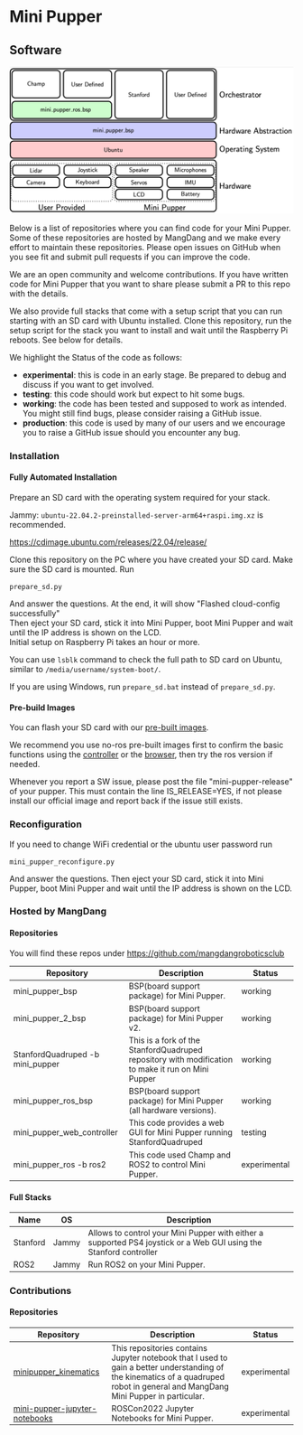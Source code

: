 # Mini Pupper

## Software

![High level architecture](./docs/images/hla.png)

Below is a list of repositories where you can find code for your Mini Pupper. Some of these repositories are hosted by MangDang and we make every effort to maintain these repositories. Please open issues on GitHub when you see fit and submit pull requests if you can improve the code.

We are an open community and welcome contributions. If you have written code for Mini Pupper that you want to share please submit a PR to this repo with the details.

We also provide full stacks that come with a setup script that you can run starting with an SD card with Ubuntu installed. Clone this repository, run the setup script for the stack you want to install and wait until the Raspberry Pi reboots. See below for details.

We highlight the Status of the code as follows:

- **experimental**: this is code in an early stage. Be prepared to debug and discuss if you want to get involved.
- **testing**: this code should work but expect to hit some bugs. 
- **working**: the code has been tested and supposed to work as intended. You might still find bugs, please consider raising a GitHub issue.
- **production**: this code is used by many of our users and we encourage you to raise a GitHub issue should you encounter any bug.

### Installation

#### Fully Automated Installation

Prepare an SD card with the operating system required for your stack. 

Jammy: `ubuntu-22.04.2-preinstalled-server-arm64+raspi.img.xz` is recommended.

https://cdimage.ubuntu.com/releases/22.04/release/

Clone this repository on the PC where you have created your SD card. Make sure the SD card is mounted. Run

```
prepare_sd.py
```

And answer the questions. At the end, it will show "Flashed cloud-config successfully"  
Then eject your SD card, stick it into Mini Pupper, boot Mini Pupper and wait until the IP address is shown on the LCD.  
Initial setup on Raspberry Pi takes an hour or more.

You can use `lsblk` command to check the full path to SD card on Ubuntu, similar to `/media/username/system-boot/`.

If you are using Windows, run `prepare_sd.bat` instead of `prepare_sd.py`.

#### Pre-build Images

You can flash your SD card with our [pre-built images](https://drive.google.com/drive/folders/175PWfA3oIgC565D_2thNbvp9qQf6Y6-V). 

We recommend you use no-ros pre-built images first to confirm the basic functions using the [controller](https://www.youtube.com/watch?v=FRBh3URTuuI) or the [browser](https://github.com/mangdangroboticsclub/mini_pupper_web_controller), then try the ros version if needed.

Whenever you report a SW issue, please post the file "mini-pupper-release" of your pupper. This must contain the line IS_RELEASE=YES, if not please install our official image and report back if the issue still exists.

### Reconfiguration

If you need to change WiFi credential or the ubuntu user password run

```
mini_pupper_reconfigure.py
```

And answer the questions.
Then eject your SD card, stick it into Mini Pupper, boot Mini Pupper and wait until the IP address is shown on the LCD.

### Hosted by MangDang

#### Repositories

You will find these repos under https://github.com/mangdangroboticsclub

| Repository                       | Description                                                                                        | Status       |
| ---                              | ---                                                                                                | ---          |
| mini_pupper_bsp                  | BSP(board support package) for Mini Pupper.                                                        | working      |
| mini_pupper_2_bsp                | BSP(board support package) for Mini Pupper v2.                                                     | working      |
| StanfordQuadruped -b mini_pupper | This is a fork of the StanfordQuadruped repository with modification to make it run on Mini Pupper | working      |
| mini_pupper_ros_bsp              | BSP(board support package) for Mini Pupper (all hardware versions).                                | working      |
| mini_pupper_web_controller       | This code provides a web GUI for Mini Pupper running StanfordQuadruped                             | testing      |
| mini_pupper_ros -b ros2          | This code used Champ and ROS2 to control Mini Pupper.                                              | experimental |

#### Full Stacks

| Name     | OS    | Description                                                                                                        |
| ---      | ---   | ---                                                                                                                |
| Stanford | Jammy | Allows to control your Mini Pupper with either a supported PS4 joystick or a Web GUI using the Stanford controller |
| ROS2     | Jammy | Run ROS2 on your Mini Pupper.                                                                                      |

### Contributions

#### Repositories

| Repository                                                                               | Description                                                                                                                                                                      | Status       |
| ---                                                                                      | ---                                                                                                                                                                              | ---          |
| [minipupper_kinematics](https://github.com/hdumcke/minipupper_kinematics)                | This repositories contains Jupyter notebook that I used to gain a better understanding of the kinematics of a quadruped robot in general and MangDang Mini Pupper in particular. | experimental |
| [mini-pupper-jupyter-notebooks](https://github.com/Tiryoh/mini-pupper-jupyter-notebooks) | ROSCon2022 Jupyter Notebooks for Mini Pupper.                                                                                                                                    | experimental |
